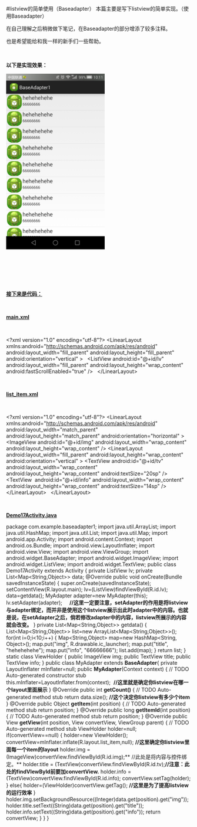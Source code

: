 #listview的简单使用（Baseadapter）
本篇主要是写下listview的简单实现。（使用Baseadapter）

在自己理解之后稍微做下笔记，在Baseadapter的部分增添了较多注释。

也是希望能给和我一样的新手们一些帮助。

 

**以下是实现效果：**

**<img alt="" class="has" height="476" src="https://raw.githubusercontent.com/Double2hao/xujiajia_blog/main/img/16210040201440.png" width="268">**

 

 

 

**<u>接下来是代码：</u>**

 

**<u>main.xml</u>**

 

>  
 &lt;?xml version="1.0" encoding="utf-8"?&gt; &lt;LinearLayout xmlns:android="http://schemas.android.com/apk/res/android" android:layout_width="fill_parent" android:layout_height="fill_parent" android:orientation="vertical" &gt; 
   
 &lt;ListView android:id="@+id/lv" android:layout_width="fill_parent" android:layout_height="wrap_content" android:fastScrollEnabled="true" /&gt; 
   
 &lt;/LinearLayout&gt; 


 

**<u>list_item.xml</u>**

 

>  
 &lt;?xml version="1.0" encoding="utf-8"?&gt; &lt;LinearLayout xmlns:android="http://schemas.android.com/apk/res/android" android:layout_width="match_parent" android:layout_height="match_parent" android:orientation="horizontal" &gt; 
   
 &lt;ImageView android:id="@+id/img" android:layout_width="wrap_content" android:layout_height="wrap_content" /&gt; &lt;LinearLayout  android:layout_width="fill_parent" android:layout_height="wrap_content" android:orientation="vertical" &gt; &lt;TextView android:id="@+id/tv" android:layout_width="wrap_content" android:layout_height="wrap_content" android:textSize="20sp" /&gt; &lt;TextView  android:id="@+id/info" android:layout_width="wrap_content" android:layout_height="wrap_content" android:textSize="14sp" /&gt; &lt;/LinearLayout&gt; 
   
 &lt;/LinearLayout&gt; 
   


 

**<u>Demo17Activity.java</u>**

>  
 package com.example.baseadapter1; 
 import java.util.ArrayList; import java.util.HashMap; import java.util.List; import java.util.Map; 
 import android.app.Activity; import android.content.Context; import android.os.Bundle; import android.view.LayoutInflater; import android.view.View; import android.view.ViewGroup; import android.widget.BaseAdapter; import android.widget.ImageView; import android.widget.ListView; import android.widget.TextView; 
 public class Demo17Activity extends Activity {<!-- --> private ListView lv; private List&lt;Map&lt;String,Object&gt;&gt; data; @Override public void onCreate(Bundle savedInstanceState) {<!-- --> super.onCreate(savedInstanceState); setContentView(R.layout.main); lv=(ListView)findViewById(R.id.lv); data=getdata(); MyAdapter adapter=new MyAdapter(this); lv.setAdapter(adapter);     
 **//这里一定要注意，setAdapter的作用是将listview与adapter绑定，而并非是使用这个listview展示出此时adapter中的内容。也就是说，在<strong>setAdapter之后，倘若修改<strong>adapter中的内容，listview**</strong>所展示的内容就会改变。</strong> 
  } private List&lt;Map&lt;String,Object&gt;&gt; getdata() {<!-- --> List&lt;Map&lt;String,Object&gt;&gt; list=new ArrayList&lt;Map&lt;String,Object&gt;&gt;(); for(int i=0;i&lt;10;i++) {<!-- --> Map&lt;String,Object&gt; map=new HashMap&lt;String, Object&gt;(); map.put("img", R.drawable.ic_launcher); map.put("title", "hehehehehe"); map.put("info", "66666666"); list.add(map); } return list; } static class ViewHolder {<!-- --> public ImageView img; public TextView title; public TextView info; } public class MyAdapter extends **BaseAdapter**{<!-- --> private LayoutInflater mInflater=null; public **MyAdapter**(Context context) {<!-- --> // TODO Auto-generated constructor stub this.mInflater=LayoutInflater.from(context);  **//这里就是确定你listview在哪一个layout里面展示** } @Override public int **getCount()** {<!-- --> // TODO Auto-generated method stub return data.size(); **//这个决定你listview有多少个item** } @Override public Object **getItem**(int position) {<!-- --> // TODO Auto-generated method stub return position; } @Override public long **getItemId**(int position) {<!-- --> // TODO Auto-generated method stub return position; } @Override public View **getView**(int position, View convertView, ViewGroup parent) {<!-- --> // TODO Auto-generated method stub ViewHolder holder=null;  if(convertView==null) {<!-- --> holder=new ViewHolder(); convertView=mInflater.inflate(R.layout.list_item,null); **//这里确定你listview里面每一个item的layout** holder.img = (ImageView)convertView.findViewById(R.id.img);** //此处是将内容与控件绑定。** 
 holder.title = (TextView)convertView.findViewById(R.id.tv);**//注意：此处的findVIewById前要加convertView.** holder.info = (TextView)convertView.findViewById(R.id.info); convertView.setTag(holder); } else{<!-- --> holder=(ViewHolder)convertView.getTag(); **//这里是为了提高listview的运行效率** } holder.img.setBackgroundResource((Integer)data.get(position).get("img")); holder.title.setText((String)data.get(position).get("title")); holder.info.setText((String)data.get(position).get("info")); return convertView; } } } 
